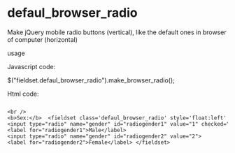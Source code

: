 defaul_browser_radio
====================

Make jQuery mobile radio buttons (vertical),  like the default ones in browser of computer (horizontal)

usage 

Javascript code:

$("fieldset.defaul_browser_radio").make_browser_radio();

Html code:
                    <code><pre><xmp>                    
                    <b>Sex:</b>&nbsp;
                    <fieldset class='defaul_browser_radio' style='float:left' >
                     <input type="radio" name="gender" id="radiogender1" value="1" checked="checked">
                     <label for="radiogender1">Male</label>
                     <input type="radio" name="gender" id="radiogender2" value="2">
                     <label for="radiogender2">Female</label>
                     </fieldset>
                     </xmp></pre></code>
